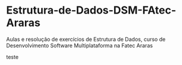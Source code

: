 # Estrutura-de-Dados-DSM-FAtec-Araras
Aulas e resolução de exercícios de Estrutura de Dados, curso de Desenvolvimento Software Multiplataforma na Fatec Araras

teste